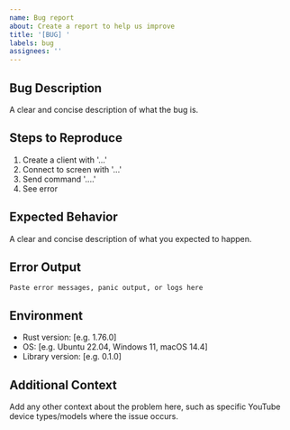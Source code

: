 ```yaml
---
name: Bug report
about: Create a report to help us improve
title: '[BUG] '
labels: bug
assignees: ''
---
```


## Bug Description
A clear and concise description of what the bug is.

## Steps to Reproduce
1. Create a client with '...'
2. Connect to screen with '...'
3. Send command '....'
4. See error

## Expected Behavior
A clear and concise description of what you expected to happen.

## Error Output
```plaintext
Paste error messages, panic output, or logs here
```

## Environment
- Rust version: [e.g. 1.76.0]
- OS: [e.g. Ubuntu 22.04, Windows 11, macOS 14.4]
- Library version: [e.g. 0.1.0]

## Additional Context
Add any other context about the problem here, such as specific YouTube device types/models where the issue occurs.